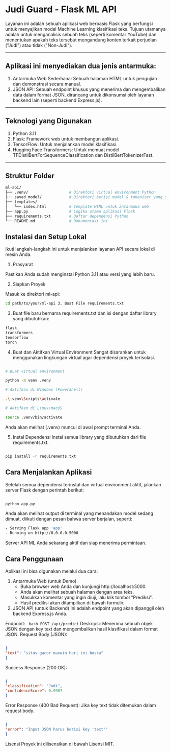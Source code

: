 # Judi Guard - Flask ML API

Layanan ini adalah sebuah aplikasi web berbasis Flask yang berfungsi untuk menyajikan model Machine Learning klasifikasi teks. Tujuan utamanya adalah untuk menganalisis sebuah teks (seperti komentar YouTube) dan menentukan apakah teks tersebut mengandung konten terkait perjudian ("Judi") atau tidak ("Non-Judi").

---

## Aplikasi ini menyediakan dua jenis antarmuka:

1. Antarmuka Web Sederhana: Sebuah halaman HTML untuk pengujian dan demonstrasi secara manual.
2. JSON API: Sebuah endpoint khusus yang menerima dan mengembalikan data dalam format JSON, dirancang untuk dikonsumsi oleh layanan backend lain (seperti backend Express.js).

---

## Teknologi yang Digunakan

1. Python 3.11
2. Flask: Framework web untuk membangun aplikasi.
3. TensorFlow: Untuk menjalankan model klasifikasi.
4. Hugging Face Transformers: Untuk memuat model TFDistilBertForSequenceClassification dan DistilBertTokenizerFast.

---

## Struktur Folder

```bash
ml-api/
├── .venv/                  # Direktori virtual environment Python
├── saved_model/            # Direktori berisi model & tokenizer yang sudah di-train
├── templates/
│   └── index.html          # Template HTML untuk antarmuka web
├── app.py                  # Logika utama aplikasi Flask
├── requirements.txt        # Daftar dependensi Python
└── README.md               # Dokumentasi ini
```

## Instalasi dan Setup Lokal

Ikuti langkah-langkah ini untuk menjalankan layanan API secara lokal di mesin Anda.

1. Prasyarat

Pastikan Anda sudah menginstal Python 3.11 atau versi yang lebih baru.

2. Siapkan Proyek

Masuk ke direktori ml-api:

```Bash
cd path/to/your/ml-api 3. Buat File requirements.txt
```

3. Buat file baru bernama requirements.txt dan isi dengan daftar library yang dibutuhkan:

```bash
flask
transformers
tensorflow
torch
```

4. Buat dan Aktifkan Virtual Environment
   Sangat disarankan untuk menggunakan lingkungan virtual agar dependensi proyek terisolasi.

```Bash

# Buat virtual environment

python -m venv .venv

# Aktifkan di Windows (PowerShell)

.\.venv\Scripts\activate

# Aktifkan di Linux/macOS

source .venv/bin/activate
```

Anda akan melihat (.venv) muncul di awal prompt terminal Anda.

5. Instal Dependensi
   Instal semua library yang dibutuhkan dari file requirements.txt.

```Bash

pip install -r requirements.txt
```

## Cara Menjalankan Aplikasi

Setelah semua dependensi terinstal dan virtual environment aktif, jalankan server Flask dengan perintah berikut:

```Bash

python app.py
```

Anda akan melihat output di terminal yang menandakan model sedang dimuat, diikuti dengan pesan bahwa server berjalan, seperti:

```Bash
- Serving Flask app 'app'
- Running on http://0.0.0.0:5000
```

Server API ML Anda sekarang aktif dan siap menerima permintaan.

## Cara Penggunaan

Aplikasi ini bisa digunakan melalui dua cara:

1. Antarmuka Web (untuk Demo)
   - Buka browser web Anda dan kunjungi http://localhost:5000.
   - Anda akan melihat sebuah halaman dengan area teks.
   - Masukkan komentar yang ingin diuji, lalu klik tombol "Prediksi".
   - Hasil prediksi akan ditampilkan di bawah formulir.
2. JSON API (untuk Backend)
   Ini adalah endpoint yang akan dipanggil oleh backend Express.js Anda.

Endpoint: ` bash POST /api/predict`
Deskripsi: Menerima sebuah objek JSON dengan key text dan mengembalikan hasil klasifikasi dalam format JSON.
Request Body (JSON):

```JSON

{
"text": "situs gacor maxwin hari ini bosku"
}
```

Success Response (200 OK):

```JSON

{
"classification": "Judi",
"confidenceScore": 0.9987
}
```

Error Response (400 Bad Request): Jika key text tidak ditemukan dalam request body.

```JSON

{
"error": "Input JSON harus berisi key 'text'"
}
```

Lisensi
Proyek ini dilisensikan di bawah Lisensi MIT.
